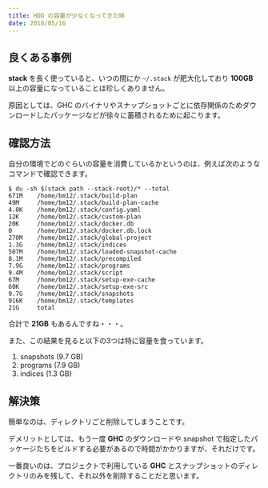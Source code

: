 ```yaml
---
title: HDD の容量が少なくなってきた時
date: 2018/05/16
---
```


## 良くある事例

**stack** を長く使っていると、いつの間にか `~/.stack` が肥大化しており **100GB** 以上の容量になっていることは珍しくありません。

原因としては、GHC のバイナリやスナップショットごとに依存関係のためダウンロードしたパッケージなどが徐々に蓄積されるために起こります。

## 確認方法

自分の環境でどのぐらいの容量を消費しているかというのは、例えば次のようなコマンドで確認できます。

```shell
$ du -sh $(stack path --stack-root)/* --total
671M    /home/bm12/.stack/build-plan
49M     /home/bm12/.stack/build-plan-cache
4.0K    /home/bm12/.stack/config.yaml
12K     /home/bm12/.stack/custom-plan
20K     /home/bm12/.stack/docker.db
0       /home/bm12/.stack/docker.db.lock
270M    /home/bm12/.stack/global-project
1.3G    /home/bm12/.stack/indices
507M    /home/bm12/.stack/loaded-snapshot-cache
8.1M    /home/bm12/.stack/precompiled
7.9G    /home/bm12/.stack/programs
9.4M    /home/bm12/.stack/script
67M     /home/bm12/.stack/setup-exe-cache
60K     /home/bm12/.stack/setup-exe-src
9.7G    /home/bm12/.stack/snapshots
916K    /home/bm12/.stack/templates
21G     total
```

合計で **21GB** もあるんですね・・・。

また、この結果を見ると以下の3つは特に容量を食っています。

1. snapshots (9.7 GB)
1. programs (7.9 GB)
1. indices (1.3 GB)

## 解決策

簡単なのは、ディレクトリごと削除してしまうことです。

デメリットとしては、もう一度 **GHC** のダウンロードや snapshot で指定したパッケージたちをビルドする必要があるので時間がかかりますが、それだけです。

一番良いのは、プロジェクトで利用している **GHC** とスナップショットのディレクトリのみを残して、それ以外を削除することだと思います。